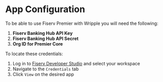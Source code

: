 # App Configuration

To be able to use Fiserv Premier with Wripple you will need the following:

1. **Fiserv Banking Hub API Key**
2. **Fiserv Banking Hub API Secret**
3. **Org ID for Premier Core**

To locate these credentials:
1.  Log in to [Fiserv Developer Studio](https://developer.fiserv.com/workspaces) and select your workspace
2.  Navigate to the `Credentials` tab
3.  Click `View` on the desired app
